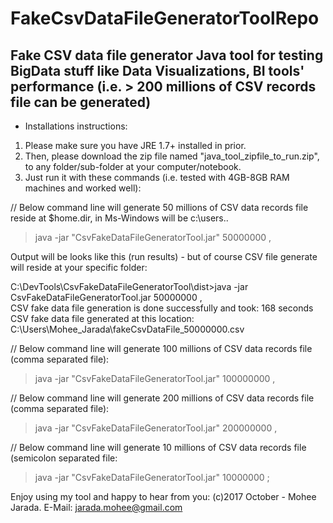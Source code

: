 # FakeCsvDataFileGeneratorToolRepo

## Fake CSV data file generator Java tool for testing BigData stuff like Data Visualizations, BI tools' performance (i.e. > 200 millions of CSV records file can be generated)

* Installations instructions:
1) Please make sure you have JRE 1.7+ installed in prior.
2) Then, please download the zip file named "java_tool_zipfile_to_run.zip", to any folder/sub-folder at your computer/notebook.
3) Just run it with these commands (i.e. tested with 4GB-8GB RAM machines and worked well):

// Below command line will generate 50 millions of CSV data records file reside at $home.dir, in Ms-Windows will be c:\users\..
> java -jar "CsvFakeDataFileGeneratorTool.jar" 50000000 ,

Output will be looks like this (run results) - but of course CSV file generate will reside at your specific folder:

C:\DevTools\CsvFakeDataFileGeneratorTool\dist>java -jar CsvFakeDataFileGeneratorTool.jar 50000000 ,<br>
CSV fake data file generation is done successfully and took: 168 seconds<br>
CSV fake data file generated at this location: C:\Users\Mohee_Jarada\fakeCsvDataFile_50000000.csv<br>

// Below command line will generate 100 millions of CSV data records file (comma separated file):
> java -jar "CsvFakeDataFileGeneratorTool.jar" 100000000 ,

// Below command line will generate 200 millions of CSV data records file (comma separated file):
> java -jar "CsvFakeDataFileGeneratorTool.jar" 200000000 ,

// Below command line will generate 10 millions of CSV data records file (semicolon separated file:
> java -jar "CsvFakeDataFileGeneratorTool.jar" 10000000 ;

Enjoy using my tool and happy to hear from you:
(c)2017 October - Mohee Jarada. E-Mail: jarada.mohee@gmail.com
